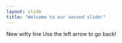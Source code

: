 ```yaml
---
layout: slide
title: "Welcome to our second slide!"
---
```

New witty line
Use the left arrow to go back!
